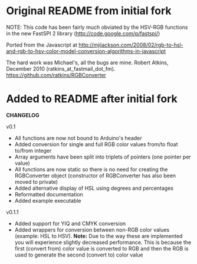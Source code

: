 # Original README from initial fork

NOTE: This code has been fairly much obviated by the HSV-RGB functions in the new FastSPI 2 library (http://code.google.com/p/fastspi/)

Ported from the Javascript at http://mjijackson.com/2008/02/rgb-to-hsl-and-rgb-to-hsv-color-model-conversion-algorithms-in-javascript

The hard work was Michael's, all the bugs are mine.
Robert Atkins, December 2010 (ratkins_at_fastmail_dot_fm).
https://github.com/ratkins/RGBConverter

# Added to README after initial fork

**CHANGELOG**

v0.1

 * All functions are now not bound to Arduino's header
 * Added conversion for single and full RGB color values from/to float to/from integer
 * Array arguments have been split into triplets of pointers (one pointer per value)
 * All functions are now static so there is no need for creating the RGBConverter object (constructor of RGBConverter has also been moved to private)
 * Added alternative display of HSL using degrees and percentages
 * Reformatted documentation
 * Added example executable

v0.1.1

 * Added support for YIQ and CMYK conversion
 * Added wrappers for conversion between non-RGB color values (example: HSL to HSV). **Note:** Due to the way these are implemented you will experience slightly decreased performance. This is because the first (convert from) color value is converted to RGB and then the RGB is used to generate the second (convert to) color value
